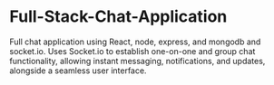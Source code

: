 # Full-Stack-Chat-Application
Full chat application using React, node, express, and mongodb and socket.io. 
Uses Socket.io to establish one-on-one and group chat functionality, allowing instant messaging, notifications, and updates, alongside a seamless user interface.
